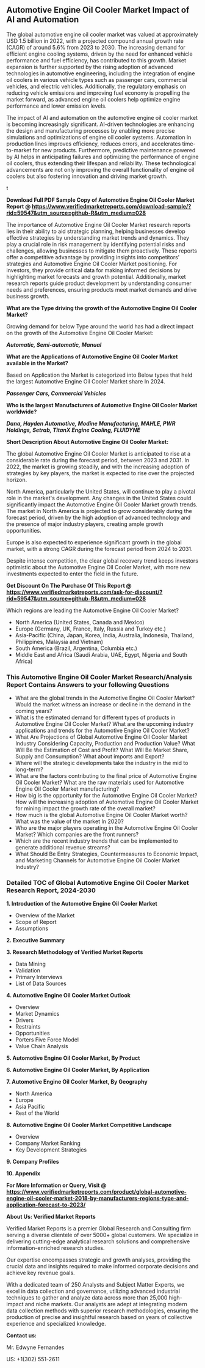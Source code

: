 <h2>Automotive Engine Oil Cooler Market Impact of AI and Automation</h2><p>The global automotive engine oil cooler market was valued at approximately USD 1.5 billion in 2022, with a projected compound annual growth rate (CAGR) of around 5.6% from 2023 to 2030. The increasing demand for efficient engine cooling systems, driven by the need for enhanced vehicle performance and fuel efficiency, has contributed to this growth. Market expansion is further supported by the rising adoption of advanced technologies in automotive engineering, including the integration of engine oil coolers in various vehicle types such as passenger cars, commercial vehicles, and electric vehicles. Additionally, the regulatory emphasis on reducing vehicle emissions and improving fuel economy is propelling the market forward, as advanced engine oil coolers help optimize engine performance and lower emission levels.</p><p>The impact of AI and automation on the automotive engine oil cooler market is becoming increasingly significant. AI-driven technologies are enhancing the design and manufacturing processes by enabling more precise simulations and optimizations of engine oil cooler systems. Automation in production lines improves efficiency, reduces errors, and accelerates time-to-market for new products. Furthermore, predictive maintenance powered by AI helps in anticipating failures and optimizing the performance of engine oil coolers, thus extending their lifespan and reliability. These technological advancements are not only improving the overall functionality of engine oil coolers but also fostering innovation and driving market growth.</p>t</p><p id="" class=""><strong>Download Full PDF Sample Copy of Automotive Engine Oil Cooler Market Report @ <a href="https://www.verifiedmarketreports.com/download-sample/?rid=59547&utm_source=github-R&utm_medium=028" target="_blank">https://www.verifiedmarketreports.com/download-sample/?rid=59547&utm_source=github-R&utm_medium=028</a></strong></p><p>The importance of&nbsp;Automotive Engine Oil Cooler Market research reports lies in their ability to aid strategic planning, helping businesses develop effective strategies by understanding market trends and dynamics. They play a crucial role in risk management by identifying potential risks and challenges, allowing businesses to mitigate them proactively. These reports offer a competitive advantage by providing insights into competitors' strategies and Automotive Engine Oil Cooler Market positioning. For investors, they provide critical data for making informed decisions by highlighting market forecasts and growth potential. Additionally, market research reports guide product development by understanding consumer needs and preferences, ensuring products meet market demands and drive business growth.</p><p><strong>What are the&nbsp;Type driving the growth of the Automotive Engine Oil Cooler Market?</strong></p><p id="" class="">Growing demand for below Type around the world has had a direct impact on the growth of the Automotive Engine Oil Cooler Market:</p><em><strong>Automatic, Semi-automatic, Manual</strong></em></p><strong>What are the&nbsp;Applications&nbsp;of Automotive Engine Oil Cooler Market available in the Market?</strong></p><p id="" class="">Based on Application the Market is categorized into Below types that held the largest Automotive Engine Oil Cooler Market share In 2024.</p><em><strong>Passenger Cars, Commercial Vehicles</strong></em></p><strong>Who is the largest Manufacturers of Automotive Engine Oil Cooler Market worldwide?</strong></p><p><em><strong>Dana, Hayden Automotive, Modine Manufacturing, MAHLE, PWR Holdings, Setrab, TitanX Engine Cooling, FLUIDYNE</strong></em></p><p id="" class=""><strong>Short Description About Automotive Engine Oil Cooler Market:</strong></p><p>The global Automotive Engine Oil Cooler Market is anticipated to rise at a considerable rate during the forecast period, between 2023 and 2031. In 2022, the market is growing steadily, and with the increasing adoption of strategies by key players, the market is expected to rise over the projected horizon.</p><p>North America, particularly the United States, will continue to play a pivotal role in the market's development. Any changes in the United States could significantly impact the Automotive Engine Oil Cooler Market growth trends. The market in North America is projected to grow considerably during the forecast period, driven by the high adoption of advanced technology and the presence of major industry players, creating ample growth opportunities.</p><p>Europe is also expected to experience significant growth in the global market, with a strong CAGR during the forecast period from 2024 to 2031.</p><p>Despite intense competition, the clear global recovery trend keeps investors optimistic about the Automotive Engine Oil Cooler Market, with more new investments expected to enter the field in the future.</p><p id="" class=""><strong>Get Discount On The Purchase Of This Report @ <a href="https://www.verifiedmarketreports.com/ask-for-discount/?rid=59547&utm_source=github-R&utm_medium=028" target="_blank">https://www.verifiedmarketreports.com/ask-for-discount/?rid=59547&utm_source=github-R&utm_medium=028</a></strong></p>Which regions are leading the Automotive Engine Oil Cooler Market?</p><ul><li>North America (United States, Canada and Mexico)</li><li>Europe (Germany, UK, France, Italy, Russia and Turkey etc.)</li><li>Asia-Pacific (China, Japan, Korea, India, Australia, Indonesia, Thailand, Philippines, Malaysia and Vietnam)</li><li>South America (Brazil, Argentina, Columbia etc.)</li><li>Middle East and Africa (Saudi Arabia, UAE, Egypt, Nigeria and South Africa)</li></ul><h3 id="" class="">This Automotive Engine Oil Cooler Market Research/Analysis Report Contains Answers to your following Questions</h3><ul><li>What are the global trends in the Automotive Engine Oil Cooler Market? Would the market witness an increase or decline in the demand in the coming years?</li><li>What is the estimated demand for different types of products in Automotive Engine Oil Cooler Market? What are the upcoming industry applications and trends for the Automotive Engine Oil Cooler Market?</li><li>What Are Projections of Global Automotive Engine Oil Cooler Market Industry Considering Capacity, Production and Production Value? What Will Be the Estimation of Cost and Profit? What Will Be Market Share, Supply and Consumption? What about imports and Export?</li><li>Where will the strategic developments take the industry in the mid to long-term?</li><li>What are the factors contributing to the final price of Automotive Engine Oil Cooler Market? What are the raw materials used for Automotive Engine Oil Cooler Market manufacturing?</li><li>How big is the opportunity for the Automotive Engine Oil Cooler Market? How will the increasing adoption of Automotive Engine Oil Cooler Market for mining impact the growth rate of the overall market?</li><li>How much is the global Automotive Engine Oil Cooler Market worth? What was the value of the market In 2020?</li><li>Who are the major players operating in the Automotive Engine Oil Cooler Market? Which companies are the front runners?</li><li>Which are the recent industry trends that can be implemented to generate additional revenue streams?</li><li>What Should Be Entry Strategies, Countermeasures to Economic Impact, and Marketing Channels for Automotive Engine Oil Cooler Market Industry?</li></ul><h3 id="" class="">Detailed TOC of Global Automotive Engine Oil Cooler Market Research Report, 2024-2030</h3><p id="" class=""><strong>1. Introduction of the Automotive Engine Oil Cooler Market</strong></p><ul><li>Overview of the Market</li><li>Scope of Report</li><li>Assumptions</li></ul><p id="" class=""><strong>2. Executive Summary</strong></p><p id="" class=""><strong>3. Research Methodology of Verified Market Reports</strong></p><ul><li>Data Mining</li><li>Validation</li><li>Primary Interviews</li><li>List of Data Sources</li></ul><p id="" class=""><strong>4. Automotive Engine Oil Cooler Market Outlook</strong></p><ul><li>Overview</li><li>Market Dynamics</li><li>Drivers</li><li>Restraints</li><li>Opportunities</li><li>Porters Five Force Model</li><li>Value Chain Analysis</li></ul><p id="" class=""><strong>5. Automotive Engine Oil Cooler Market, By Product</strong></p><p id="" class=""><strong>6. Automotive Engine Oil Cooler Market, By Application</strong></p><p id="" class=""><strong>7. Automotive Engine Oil Cooler Market, By Geography</strong></p><ul><li>North America</li><li>Europe</li><li>Asia Pacific</li><li>Rest of the World</li></ul><p id="" class=""><strong>8. Automotive Engine Oil Cooler Market Competitive Landscape</strong></p><ul><li>Overview</li><li>Company Market Ranking</li><li>Key Development Strategies</li></ul><p id="" class=""><strong>9. Company Profiles</strong></p><p id="" class=""><strong>10. Appendix</strong></p><p id="" class=""><strong>For More Information or Query, Visit @ <a href="https://www.verifiedmarketreports.com/product/global-automotive-engine-oil-cooler-market-2018-by-manufacturers-regions-type-and-application-forecast-to-2023/" target="_blank">https://www.verifiedmarketreports.com/product/global-automotive-engine-oil-cooler-market-2018-by-manufacturers-regions-type-and-application-forecast-to-2023/</a></strong></p><p id="" class=""><strong>About Us: Verified Market Reports</strong></p><p id="" class="">Verified Market Reports is a premier Global Research and Consulting firm serving a diverse clientele of over 5000+ global customers. We specialize in delivering cutting-edge analytical research solutions and comprehensive information-enriched research studies.</p><p id="" class="">Our expertise encompasses strategic and growth analyses, providing the crucial data and insights required to make informed corporate decisions and achieve key revenue goals.</p><p id="" class="">With a dedicated team of 250 Analysts and Subject Matter Experts, we excel in data collection and governance, utilizing advanced industrial techniques to gather and analyze data across more than 25,000 high-impact and niche markets. Our analysts are adept at integrating modern data collection methods with superior research methodologies, ensuring the production of precise and insightful research based on years of collective experience and specialized knowledge.</p><p id="" class=""><strong>Contact us:</strong></p><p id="" class="">Mr. Edwyne Fernandes</p><p id="" class="">US: +1(302) 551-2611</p>